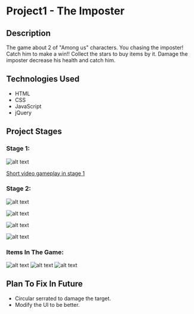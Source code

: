 # Project1 - The Imposter 
## Description
The game about 2 of "Among us" characters. You chasing the imposter!    Catch him to make a win!!
Collect the stars to buy items by it. Damage the imposter decrease his health and catch him.

## Technologies Used
* HTML
* CSS
* JavaScript
* jQuery

## Project Stages
### Stage 1:
![alt text](https://im4.ezgif.com/tmp/ezgif-4-20e4addb21ed.gif)


[Short video gameplay in stage 1](https://www.youtube.com/watch?v=H5VowUeeGxc)


### Stage 2:
![alt text](https://pages.git.generalassemb.ly/asim-sami/Project1-Among-us-game/img/project-stage2.jpg)


![alt text](https://pages.git.generalassemb.ly/asim-sami/Project1-Among-us-game/img/project-stage2_2.jpg)


![alt text](https://pages.git.generalassemb.ly/asim-sami/Project1-Among-us-game/img/project-stage2_3.jpg)


![alt text](https://pages.git.generalassemb.ly/asim-sami/Project1-Among-us-game/img/project-stage2_4.jpg)

### Items In The Game:
![alt text](https://pages.git.generalassemb.ly/asim-sami/Project1-Among-us-game/img/wooden-box.png)  ![alt text](https://pages.git.generalassemb.ly/asim-sami/Project1-Among-us-game/img/bar.png)  ![alt text](https://pages.git.generalassemb.ly/asim-sami/Project1-Among-us-game/img/random-block.png) 


## Plan To Fix In Future
* Circular serrated to damage the target.
* Modify the UI to be better.





